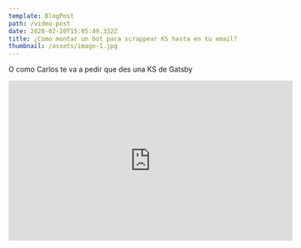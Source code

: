 ```yaml
---
template: BlogPost
path: /video-post
date: 2020-02-20T15:05:49.332Z
title: ¿Como montar un bot para scrappear KS hasta en tu email?
thumbnail: /assets/image-1.jpg
---
```

O como Carlos te va a pedir que des una KS de Gatsby

<iframe width="560" height="315" src="https://www.youtube.com/embed/ZZY-Ytrw2co" frameborder="0" allow="accelerometer; autoplay; encrypted-media; gyroscope; picture-in-picture" allowfullscreen></iframe>

